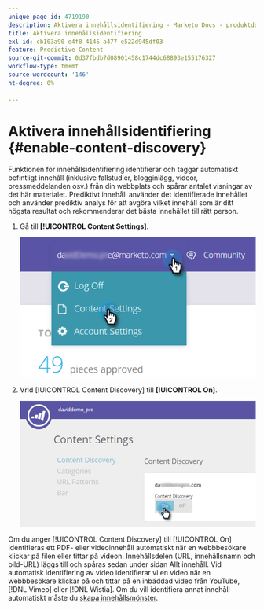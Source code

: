 ```yaml
---
unique-page-id: 4719190
description: Aktivera innehållsidentifiering - Marketo Docs - produktdokumentation
title: Aktivera innehållsidentifiering
exl-id: cb103a90-e4f8-4145-a477-e522d945df03
feature: Predictive Content
source-git-commit: 0d37fbdb7d08901458c1744dc68893e155176327
workflow-type: tm+mt
source-wordcount: '146'
ht-degree: 0%

---
```


# Aktivera innehållsidentifiering {#enable-content-discovery}

Funktionen för innehållsidentifiering identifierar och taggar automatiskt befintligt innehåll (inklusive fallstudier, blogginlägg, videor, pressmeddelanden osv.) från din webbplats och spårar antalet visningar av det här materialet.  Prediktivt innehåll använder det identifierade innehållet och använder prediktiv analys för att avgöra vilket innehåll som är ditt högsta resultat och rekommenderar det bästa innehållet till rätt person.

1. Gå till **[!UICONTROL Content Settings]**.

   ![](assets/settings-dropdown-hand.png)

1. Vrid [!UICONTROL Content Discovery] till **[!UICONTROL On]**.

   ![](assets/content-discovery-on-hand.png)

Om du anger [!UICONTROL Content Discovery] till [!UICONTROL On] identifieras ett PDF- eller videoinnehåll automatiskt när en webbbesökare klickar på filen eller tittar på videon. Innehållsdelen (URL, innehållsnamn och bild-URL) läggs till och spåras sedan under sidan Allt innehåll. Vid automatisk identifiering av video identifierar vi en video när en webbbesökare klickar på och tittar på en inbäddad video från YouTube, [!DNL Vimeo] eller [!DNL Wistia]. Om du vill identifiera annat innehåll automatiskt måste du [skapa innehållsmönster](/help/marketo/product-docs/predictive-content/getting-started/create-content-patterns.md).
